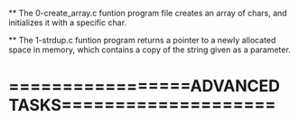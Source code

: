 ** The 0-create_array.c funtion program file creates an array of chars, and initializes it with a specific char.

** The 1-strdup.c funtion program returns a pointer to a newly allocated space in memory, which contains a copy of the string given as a parameter.

=================ADVANCED TASKS====================
===================================================


